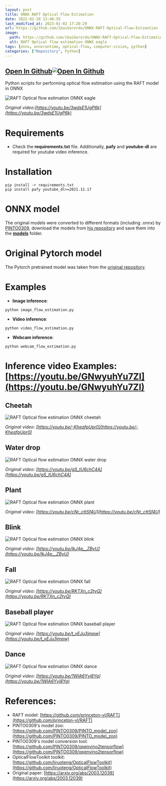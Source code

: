 ```yaml
---
layout: post
title: ONNX RAFT Optical Flow Estimation
date: 2022-02-20 13:48:55 
last_modified_at: 2023-01-03 17:20:29 
url: https://github.com/ibaiGorordo/ONNX-RAFT-Optical-Flow-Estimation
image:
  path: https://github.com/ibaiGorordo/ONNX-RAFT-Optical-Flow-Estimation/raw/main/doc/img/eagle.gif
  alt: RAFT Optical flow estimation ONNX eagle
tags: [onnx, onnxruntime, optical-flow, computer-vision, python]
categories: ["Repository", Python]
---
```


## [Open In Github](https://github.com/ibaiGorordo/ONNX-RAFT-Optical-Flow-Estimation)[![Open In Github](https://icons-for-free.com/download-icon-part+1+github-1320568339880199515_0.svg)](https://github.com/ibaiGorordo/ONNX-RAFT-Optical-Flow-Estimation)

 Python scripts for performing optical flow estimation using the RAFT model in ONNX

![RAFT Optical flow estimation ONNX eagle](https://github.com/ibaiGorordo/ONNX-RAFT-Optical-Flow-Estimation/raw/main/doc/img/eagle.gif)

*Original video:[https://youtu.be/3wdsE1UgP6k](https://youtu.be/3wdsE1UgP6k)*

# Requirements

 * Check the **requirements.txt** file. Additionally, **pafy** and **youtube-dl** are required for youtube video inference.
 
# Installation
```
pip install -r requirements.txt
pip install pafy youtube_dl>=2021.12.17
```

# ONNX model
The original models were converted to different formats (including .onnx) by [PINTO0309](https://github.com/PINTO0309), download the models from [his repository](https://github.com/PINTO0309/PINTO_model_zoo/tree/main/252_RAFT) and save them into the **[models](https://github.com/ibaiGorordo/ONNX-RAFT-Optical-Flow-Estimation/tree/main/models)** folder. 

# Original Pytorch model
The Pytorch pretrained model was taken from the [original repository](https://github.com/princeton-vl/RAFT).
 
# Examples

 * **Image inference**:
 
 ```
 python image_flow_estimation.py
 ```
 
  * **Video inference**:
 
 ```
 python video_flow_estimation.py
 ```
 
 * **Webcam inference**:
 
 ```
 python webcam_flow_estimation.py
 ```
 
# Inference video Examples: [https://youtu.be/GNwyuhYu7ZI](https://youtu.be/GNwyuhYu7ZI)

## Cheetah
![RAFT Optical flow estimation ONNX cheetah](https://github.com/ibaiGorordo/ONNX-RAFT-Optical-Flow-Estimation/raw/main/doc/img/cheetah.gif)

*Original video: [https://youtu.be/-KheqfpUpr0](https://youtu.be/-KheqfpUpr0)*

## Water drop
![RAFT Optical flow estimation ONNX water drop](https://github.com/ibaiGorordo/ONNX-RAFT-Optical-Flow-Estimation/raw/main/doc/img/water_drop.gif)

*Original video: [https://youtu.be/gS_tU6chC4A](https://youtu.be/gS_tU6chC4A)*

## Plant
![RAFT Optical flow estimation ONNX plant](https://github.com/ibaiGorordo/ONNX-RAFT-Optical-Flow-Estimation/raw/main/doc/img/plant.gif)

*Original video: [https://youtu.be/cNr_cttSf4U](https://youtu.be/cNr_cttSf4U)*

## Blink
![RAFT Optical flow estimation ONNX blink](https://github.com/ibaiGorordo/ONNX-RAFT-Optical-Flow-Estimation/raw/main/doc/img/eye_blink.gif)

*Original video: [https://youtu.be/lkJ4p__ZByU](https://youtu.be/lkJ4p__ZByU)*

## Fall
![RAFT Optical flow estimation ONNX fall](https://github.com/ibaiGorordo/ONNX-RAFT-Optical-Flow-Estimation/raw/main/doc/img/fall.gif)

*Original video: [https://youtu.be/RKTXn_c2tyQ](https://youtu.be/RKTXn_c2tyQ)*

## Baseball player
![RAFT Optical flow estimation ONNX baseball player](https://github.com/ibaiGorordo/ONNX-RAFT-Optical-Flow-Estimation/raw/main/doc/img/baseball.gif)

*Original video: [https://youtu.be/t_vEJu3jmpw](https://youtu.be/t_vEJu3jmpw)*

## Dance
![RAFT Optical flow estimation ONNX dance](https://github.com/ibaiGorordo/ONNX-RAFT-Optical-Flow-Estimation/raw/main/doc/img/dance.gif)

*Original video: [https://youtu.be/1WIA6Yvj8Yg](https://youtu.be/1WIA6Yvj8Yg)*

# References:
* RAFT model: [https://github.com/princeton-vl/RAFT](https://github.com/princeton-vl/RAFT)
* PINTO0309's model zoo: [https://github.com/PINTO0309/PINTO_model_zoo](https://github.com/PINTO0309/PINTO_model_zoo)
* PINTO0309's model conversion tool: [https://github.com/PINTO0309/openvino2tensorflow](https://github.com/PINTO0309/openvino2tensorflow)
* OpticalFlowToolkit toolkit: [https://github.com/liruoteng/OpticalFlowToolkit](https://github.com/liruoteng/OpticalFlowToolkit)
* Original paper: [https://arxiv.org/abs/2003.12039](https://arxiv.org/abs/2003.12039)
 
